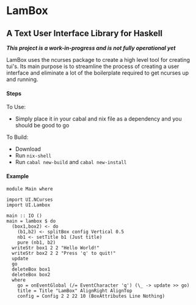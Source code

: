 # LamBox

## A Text User Interface Library for Haskell

***This project is a work-in-progress and is not fully operational yet***

LamBox uses the ncurses package to create a high level tool for creating tui's. 
Its main purpose is to streamline the process of creating a user interface and 
eliminate a lot of the boilerplate required to get ncurses up and running.

#### Steps

To Use:

- Simply place it in your cabal and nix file as a dependency and you should be good to go

To Build:

- Download
- Run `nix-shell`
- Run `cabal new-build` and `cabal new-install`

#### Example

    module Main where

    import UI.NCurses
    import UI.Lambox

    main :: IO ()
    main = lambox $ do
      (box1,box2) <- do
        (b1,b2) <- splitBox config Vertical 0.5
        nb1 <- setTitle b1 (Just title)
        pure (nb1, b2)
      writeStr box1 2 2 "Hello World!"
      writeStr box2 2 2 "Press 'q' to quit!"
      update
      go
      deleteBox box1
      deleteBox box2
      where
        go = onEventGlobal (/= EventCharacter 'q') (\_ -> update >> go)
        title = Title "LamBox" AlignRight AlignTop
        config = Config 2 2 22 10 (BoxAttributes Line Nothing)
